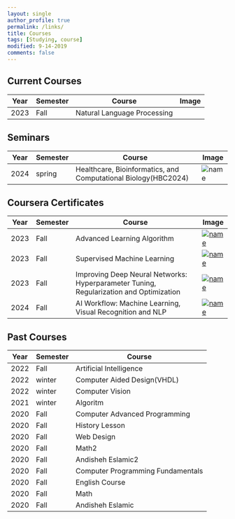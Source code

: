 ```yaml
---
layout: single
author_profile: true
permalink: /links/
title: Courses
tags: [Studying, course]
modified: 9-14-2019
comments: false
---
```


## Current Courses

| Year | Semester | Course | Image |
| ---- | -------- | ------ | ----- |
| 2023 | Fall     | Natural Language Processing |  |

## Seminars

| Year | Semester | Course | Image |
| ---- | -------- | ------ | ----- |
| 2024 | spring     | Healthcare, Bioinformatics, and Computational Biology(HBC2024) | ![name](../assets/images/amirreza-vishteh_bio.jpg) |

## Coursera Certificates

| Year | Semester | Course | Image |
| ---- | -------- | ------ | ----- |
| 2023 | Fall     | Advanced Learning Algorithm | [![name](../assets/images/Coursera_Advanced.jpg)](https://www.coursera.org/account/accomplishments/verify/BQABHRBCJBL7) |
| 2023 | Fall     | Supervised Machine Learning | [![name](../assets/images/Coursera_Supervised.jpg)](https://www.coursera.org/account/accomplishments/verify/Y7Q6Z4BBK9AT) |
| 2023 | Fall     | Improving Deep Neural Networks: Hyperparameter Tuning, Regularization and Optimization | [![name](../assets/images/coursera_improvingmodels.jpg)](https://www.coursera.org/account/accomplishments/verify/5884LQ6BY6ZL) |
| 2024 | Fall     | AI Workflow: Machine Learning, Visual Recognition and NLP | [![name](../assets/images/coursera.png)](https://coursera.org/share/2297018fe3fbbcb113ff150980a383ebX) |



## Past Courses

| Year | Semester | Course |
| ---- | -------- | ------ |
| 2022 | Fall     | Artificial Intelligence |
| 2022 | winter   | Computer Aided Design(VHDL) |
| 2022 | winter   | Computer Vision |
| 2021 | winter   | Algoritm |
| 2020 | Fall     | Computer Advanced Programming |
| 2020 | Fall     | History Lesson |
| 2020 | Fall     | Web Design |
| 2020 | Fall     | Math2 |
| 2020 | Fall     | Andisheh Eslamic2 |
| 2020 | Fall     | Computer Programming Fundamentals |
| 2020 | Fall     | English Course |
| 2020 | Fall     | Math |
| 2020 | Fall     | Andisheh Eslamic |

